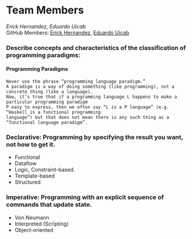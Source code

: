 # Team Members
*Erick Hernandez, Eduardo Uicab*  
GitHub Members: [Erick Hernandez](https://github.com/Hernandez227/programming2),
[Eduardo Uicab](https://github.com/Eduardobricenio/programming2)


### Describe concepts and characteristics of the classification of programming paradigms:
#### Programming Paradigms  
~~~ 
Never use the phrase “programming language paradigm.”
A paradigm is a way of doing something (like programming), not a concrete thing (like a language). 
Now, it’s true that if a programming language L happens to make a particular programming paradigm 
P easy to express, then we often say “L is a P language” (e.g. “Haskell is a functional programming 
language”) but that does not mean there is any such thing as a “functional language paradigm”.
~~~

### Declarative: Programming by specifying the result you want, not how to get it.
- Functional
- Dataflow
- Logic, Constraint-based.
- Template-based
- Structured  
### Imperative: Programming with an explicit sequence of commands that update state.
- Von Neumann
- Interpreted (Scripting)
- Object-oriented




